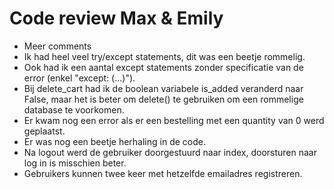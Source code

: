 # Code review Max & Emily

- Meer comments
- Ik had heel veel try/except statements, dit was een beetje rommelig.
- Ook had ik een aantal except statements zonder specificatie van de error (enkel "except: (...)").
- Bij delete_cart had ik de boolean variabele is_added veranderd naar False, maar het is beter om delete() te gebruiken om een rommelige database te voorkomen.
- Er kwam nog een error als er een bestelling met een quantity van 0 werd geplaatst.
- Er was nog een beetje herhaling in de code.
- Na logout werd de gebruiker doorgestuurd naar index, doorsturen naar log in is misschien beter.
- Gebruikers kunnen  twee keer met hetzelfde emailadres registreren.
